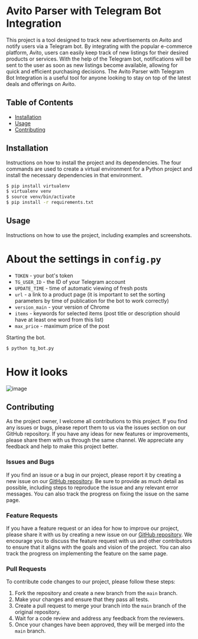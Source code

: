 

# Avito Parser with Telegram Bot Integration

This project is a tool designed to track new advertisements on Avito and notify users via a Telegram bot. By integrating with the popular e-commerce platform, Avito, users can easily keep track of new listings for their desired products or services. With the help of the Telegram bot, notifications will be sent to the user as soon as new listings become available, allowing for quick and efficient purchasing decisions. The Avito Parser with Telegram Bot Integration is a useful tool for anyone looking to stay on top of the latest deals and offerings on Avito.

## Table of Contents

- [Installation](#installation)
- [Usage](#usage)
- [Contributing](#contributing)


## Installation

Instructions on how to install the project and its dependencies.
The four commands are used to create a virtual environment for a Python project and install the necessary dependencies in that environment.
```sh
$ pip install virtualenv
$ virtualenv venv
$ source venv/bin/activate
$ pip install -r requirements.txt
```

## Usage

Instructions on how to use the project, including examples and screenshots.

# About the settings in `config.py`

- `TOKEN` - your bot's token
- `TG_USER_ID` - the ID of your Telegram account
- `UPDATE_TIME` - time of automatic viewing of fresh posts
- `url` - a link to a product page (it is important to set the sorting parameters by time of publication for the bot to work correctly)
- `version_main` - your version of Chrome
- `items` - keywords for selected items (post title or description should have at least one word from this list)
- `max_price` - maximum price of the post

Starting the bot.
```sh
$ python tg_bot.py
```
# How it looks
![image](https://user-images.githubusercontent.com/68539921/233380197-fc7952f0-df56-4a56-b747-8845afaacd97.png)

## Contributing

As the project owner, I welcome all contributions to this project. If you find any issues or bugs, please report them to us via the issues section on our GitHub repository. If you have any ideas for new features or improvements, please share them with us through the same channel. We appreciate any feedback and help to make this project better.

### Issues and Bugs

If you find an issue or a bug in our project, please report it by creating a new issue on our [GitHub repository](https://github.com/waldemarick3/Avito_parse_bot/). Be sure to provide as much detail as possible, including steps to reproduce the issue and any relevant error messages. You can also track the progress on fixing the issue on the same page.

### Feature Requests

If you have a feature request or an idea for how to improve our project, please share it with us by creating a new issue on our [GitHub repository](https://github.com/waldemarick3/Avito_parse_bot/). We encourage you to discuss the feature request with us and other contributors to ensure that it aligns with the goals and vision of the project. You can also track the progress on implementing the feature on the same page.

### Pull Requests

To contribute code changes to our project, please follow these steps:
1. Fork the repository and create a new branch from the `main` branch.
2. Make your changes and ensure that they pass all tests.
3. Create a pull request to merge your branch into the `main` branch of the original repository.
4. Wait for a code review and address any feedback from the reviewers.
5. Once your changes have been approved, they will be merged into the `main` branch.
